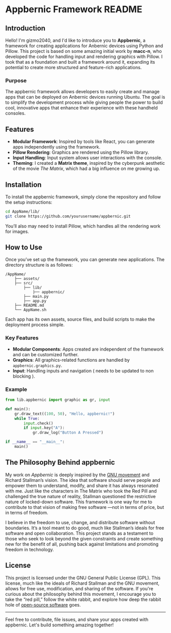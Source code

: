 # Appbernic Framework README

## Introduction

Hello! I'm gizmo2040, and I'd like to introduce you to **Appbernic**, a framework for creating applications for Anbernic devices using Python and Pillow. This project is based on some amazing initial work by **macc-n**, who developed the code for handling input and rendering graphics with Pillow. I took that as a foundation and built a framework around it, expanding its potential to create more structured and feature-rich applications.

### Purpose

The appbernic framework allows developers to easily create and manage apps that can be deployed on Anbernic devices running Ubuntu. The goal is to simplify the development process while giving people the power to build cool, innovative apps that enhance their experience with these handheld consoles.

## Features

- **Modular Framework**: Inspired by tools like React, you can generate apps independently using the framework.
- **Pillow Rendering**: Graphics are rendered using the Pillow library.
- **Input Handling**: Input system allows user interactions with the console. 
- **Theming**: I created a **Matrix theme**, inspired by the cyberpunk aesthetic of the movie *The Matrix*, which had a big influence on me growing up.
  
## Installation

To install the appbernic framework, simply clone the repository and follow the setup instructions:

```bash
cd AppName/lib/
git clone https://github.com/yourusername/appbernic.git
```

You’ll also may need to install Pillow, which handles all the rendering work for images.

## How to Use

Once you’ve set up the framework, you can generate new applications. The directory structure is as follows:

```
/AppName/
    ├── assets/
    ├── src/
        ├── lib/
            ├── appbernic/
        ├── main.py
        ├── app.py
    ├── README.md
    └── AppName.sh
```

Each app has its own assets, source files, and build scripts to make the deployment process simple.

### Key Features

- **Modular Components**: Apps created are independent of the framework and can be customized further.
- **Graphics**: All graphics-related functions are handled by `appbernic.graphics.py`.
- **Input**: Handling inputs and navigation ( needs to be updated to non blocking ).

### Example

```python
from lib.appbernic import graphic as gr, input

def main():
    gr.draw_text((100, 50), "Hello, appbernic!")
    while True:
        input.check()
        if input.key("A"):
            gr.draw_log("Button A Pressed")

if __name__ == "__main__":
    main()
```

## The Philosophy Behind appbernic

My work on *Appbernic* is deeply inspired by the [GNU movement](https://www.youtube.com/watch?v=NrI-0u4npGo) and Richard Stallman’s vision. The idea that software should serve people and empower them to understand, modify, and share it has always resonated with me. Just like the characters in The Matrix who took the Red Pill and challenged the true nature of reality, Stallman questioned the restrictive nature of locked-down software. This framework is one way for me to contribute to that vision of making free software —not in terms of price, but in terms of freedom.

I believe in the freedom to use, change, and distribute software without boundaries. It’s a tool meant to do good, much like Stallman’s ideals for free software and open collaboration. This project stands as a testament to those who seek to look beyond the given constraints and create something new for the benefit of all, pushing back against limitations and promoting freedom in technology.

## License

This project is licensed under the GNU General Public License (GPL). This license, much like the ideals of Richard Stallman and the GNU movement, allows for free use, modification, and sharing of the software. If you're curious about the philosophy behind this movement, I encourage you to take the “red pill,” follow the white rabbit, and explore how deep the rabbit hole of [open-source software](https://www.youtube.com/watch?v=jw8K460vx1c) goes.

---

Feel free to contribute, file issues, and share your apps created with appbernic. Let's build something amazing together!